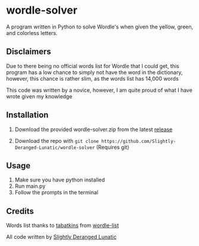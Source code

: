 # wordle-solver
A program written in Python to solve Wordle's when given the yellow, green, and colorless letters.

Disclaimers
---
Due to there being no official words list for Wordle that I could get, this program has a low chance to simply not have the word in the dictionary, however, this chance is rather slim, as the words list has 14,000 words

This code was written by a novice, however, I am quite proud of what I have wrote given my knowledge


Installation
---
1. Download the provided wordle-solver.zip from the latest [release](https://github.com/Slightly-Deranged-Lunatic/wordle-solver/releases/)

2. Download the repo with `git clone https://github.com/Slightly-Deranged-Lunatic/wordle-solver` (Requires git)

Usage
---
1. Make sure you have python installed
2. Run main.py
3. Follow the prompts in the terminal

Credits
---
Words list thanks to [tabatkins](https://github.com/tabatkins) from [wordle-list](https://github.com/tabatkins/wordle-list)

All code written by [Slightly Deranged Lunatic](https://github.com/Slightly-Deranged-Lunatic)